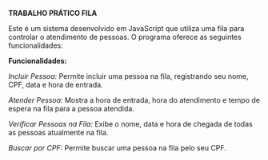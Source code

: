  **TRABALHO PRÁTICO FILA**

Este é um sistema desenvolvido em JavaScript que utiliza uma fila para controlar o atendimento de pessoas. O programa oferece as seguintes funcionalidades:

**Funcionalidades:**

*Incluir Pessoa:* Permite incluir uma pessoa na fila, registrando seu nome, CPF, data e hora de entrada. 

*Atender Pessoa:* Mostra a hora de entrada, hora do atendimento e tempo de espera na fila para a pessoa atendida.

*Verificar Pessoas na Fila:* Exibe o nome, data e hora de chegada de todas as pessoas atualmente na fila.

*Buscar por CPF:* Permite buscar uma pessoa na fila pelo seu CPF.
